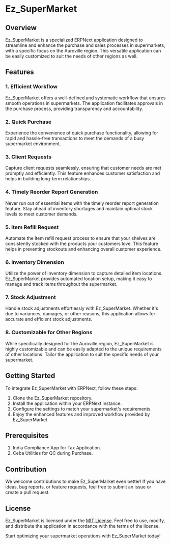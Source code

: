# Ez_SuperMarket

## Overview

Ez_SuperMarket is a specialized ERPNext application designed to streamline and enhance the purchase and sales processes in supermarkets, with a specific focus on the Auroville region. This versatile application can be easily customized to suit the needs of other regions as well.

## Features

### 1. Efficient Workflow

Ez_SuperMarket offers a well-defined and systematic workflow that ensures smooth operations in supermarkets. The application facilitates approvals in the purchase process, providing transparency and accountability.

### 2. Quick Purchase

Experience the convenience of quick purchase functionality, allowing for rapid and hassle-free transactions to meet the demands of a busy supermarket environment.

### 3. Client Requests

Capture client requests seamlessly, ensuring that customer needs are met promptly and efficiently. This feature enhances customer satisfaction and helps in building long-term relationships.

### 4. Timely Reorder Report Generation

Never run out of essential items with the timely reorder report generation feature. Stay ahead of inventory shortages and maintain optimal stock levels to meet customer demands.

### 5. Item Refill Request

Automate the item refill request process to ensure that your shelves are consistently stocked with the products your customers love. This feature helps in preventing stockouts and enhancing overall customer experience.

### 6. Inventory Dimension

Utilize the power of inventory dimension to capture detailed item locations. Ez_SuperMarket provides automated location setup, making it easy to manage and track items throughout the supermarket.

### 7. Stock Adjustment

Handle stock adjustments effortlessly with Ez_SuperMarket. Whether it's due to variances, damages, or other reasons, this application allows for accurate and efficient stock adjustments.

### 8. Customizable for Other Regions

While specifically designed for the Auroville region, Ez_SuperMarket is highly customizable and can be easily adapted to the unique requirements of other locations. Tailor the application to suit the specific needs of your supermarket.

## Getting Started

To integrate Ez_SuperMarket with ERPNext, follow these steps:

1. Clone the Ez_SuperMarket repository.
2. Install the application within your ERPNext instance.
3. Configure the settings to match your supermarket's requirements.
4. Enjoy the enhanced features and improved workflow provided by Ez_SuperMarket.

## Prerequisites

1. India Compliance App for Tax Application.
2. Ceba Utilities for QC during Purchase.

## Contribution

We welcome contributions to make Ez_SuperMarket even better! If you have ideas, bug reports, or feature requests, feel free to submit an issue or create a pull request.

## License

Ez_SuperMarket is licensed under the [MIT License](LICENSE.md). Feel free to use, modify, and distribute the application in accordance with the terms of the license.

Start optimizing your supermarket operations with Ez_SuperMarket today!
